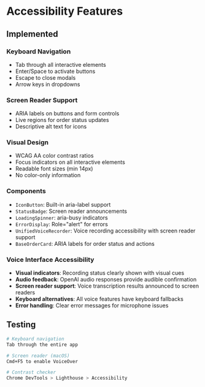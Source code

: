 # Accessibility Features

## Implemented

### Keyboard Navigation
- Tab through all interactive elements
- Enter/Space to activate buttons
- Escape to close modals
- Arrow keys in dropdowns

### Screen Reader Support
- ARIA labels on buttons and form controls
- Live regions for order status updates
- Descriptive alt text for icons

### Visual Design
- WCAG AA color contrast ratios
- Focus indicators on all interactive elements
- Readable font sizes (min 14px)
- No color-only information

### Components
- `IconButton`: Built-in aria-label support
- `StatusBadge`: Screen reader announcements
- `LoadingSpinner`: aria-busy indicators
- `ErrorDisplay`: Role="alert" for errors
- `UnifiedVoiceRecorder`: Voice recording accessibility with screen reader support
- `BaseOrderCard`: ARIA labels for order status and actions

### Voice Interface Accessibility
- **Visual indicators**: Recording status clearly shown with visual cues
- **Audio feedback**: OpenAI audio responses provide audible confirmation
- **Screen reader support**: Voice transcription results announced to screen readers
- **Keyboard alternatives**: All voice features have keyboard fallbacks
- **Error handling**: Clear error messages for microphone issues

## Testing

```bash
# Keyboard navigation
Tab through the entire app

# Screen reader (macOS)
Cmd+F5 to enable VoiceOver

# Contrast checker
Chrome DevTools > Lighthouse > Accessibility
```